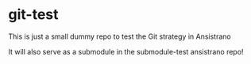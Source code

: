 # git-test

This is just a small dummy repo to test the Git strategy in Ansistrano

It will also serve as a submodule in the submodule-test ansistrano repo!